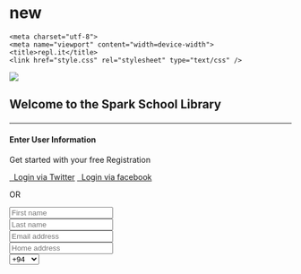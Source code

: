 # new
<!DOCTYPE html>
<html>


<head>
  <meta http-equiv="Content-Type" content="text/html"; charset="UTF-8" />

	<meta charset="utf-8">
	<meta name="viewport" content="width=device-width">
	<title>repl.it</title>
	<link href="style.css" rel="stylesheet" type="text/css" />
</head>

<body>
	<script src="script.js">
	</script>
</body>

</html>
<link href="//maxcdn.bootstrapcdn.com/bootstrap/4.0.0/css/bootstrap.min.css" rel="stylesheet" id="bootstrap-css">
<script src="//maxcdn.bootstrapcdn.com/bootstrap/4.0.0/js/bootstrap.min.js">
</script>
<script src="//cdnjs.cloudflare.com/ajax/libs/jquery/3.2.1/jquery.min.js">
</script>
<!------ Include the above in your HEAD tag ---------->

<link rel="stylesheet" href="https://use.fontawesome.com/releases/v5.0.8/css/all.css">


<div class="ft-left">
	<div class="ft-logo">
		<img src="https://www.spark.lk/wp-content/themes/sparkLk/images/spark-logo.svg"> 
          <h2><p class="text-center"><b>Welcome to the Spark School Library</b></h2></a></p>
<hr>





<div class="card bg-light">
<article class="card-body mx-auto" style="max-width: 400px;">
	<h4 class="card-title mt-3 text-center">Enter User Information</h4>
	<p class="text-center">Get started with your free Registration</p>
	<p>

  <a href="" class="btn btn-block btn-twitter"> <i class="fab fa-twitter"></i>   Login via Twitter</a>
		<a href="" class="btn btn-block btn-facebook"> <i class="fab fa-facebook-f"></i>   Login via facebook</a>
	</p>
	<p class="divider-text">
        <span class="bg-light">OR</span>
    </p>
	<form>
	<div class="form-group input-group">
		<div class="input-group-prepend">
		    <span class="input-group-text"> <i class="fa fa-user"></i> </span>
		 </div>
        <input name="" class="form-control" placeholder="First name" type="text">
    </div> <!-- form-group// -->
    <div class="form-group input-group">
    	<div class="input-group-prepend">
		    <span class="input-group-text"> <i class="fa fa-user"></i> </span>
		 </div>
        <input name="" class="form-control" placeholder="Last name" type="text">
    </div> <!-- form-group// -->
    <div class="form-group input-group">
    	<div class="input-group-prepend">
		    <span class="input-group-text"> <i class="fa fa-envelope"></i> </span>
     </div>
        <input name="" class="form-control" placeholder="Email address" type="text">
    </div> <!-- form-group// -->
    <div class="form-group input-group">
    	<div class="input-group-prepend">
		    <span class="input-group-text"> <i class="fa fa-home"></i> </span>
     </div>
        <input name="" class="form-control" placeholder="Home address" type="email">
    </div> <!-- form-group// -->
    <div class="form-group input-group">
    	<div class="input-group-prepend">
		    <span class="input-group-text"> <i class="fa fa-phone"></i> </span>
		</div>
		<select class="custom-select" style="max-width: 120px;">
		    <option selected="">+94</option>
		    <option value="1">+95</option>
		    <option value="2">+96</option>
		    <option value="3">+97</option>
        <option value="4">+98</option>
        <option value="5">+62</option>
        <option value="6">+964</option>
        <option value="7">+973</option>
        <option value="8">+997</option>
        <option value="9">+995</option>
        <option value="10">+850</option>
        <option value="11">+81</option>
        <option value="12">+880</option>

		</select>
    
    
    	<input name="" class="form-control" placeholder="Contact" type="text">
    </div> <!-- form-group// -->
    <div class="form-group input-group">
    	<div class="input-group-prepend">
		    <span class="input-group-text"> <i class="fa fa-building"></i> </span>
	 </div>
		<select class="form-control">
			<option selected="">User Type</option>
			<option>School</option>
			<option>University</option>
			<option>Employee</option>
		</select>
	</div> <!-- form-group end.// -->
    <div class="form-group input-group">
    	<div class="input-group-prepend">
		    <span class="input-group-text"> <i class="fa fa-lock"></i> </span>
		</div>
        <input class="form-control" placeholder="Create password" type="password">
    </div> <!-- form-group// -->
    <div class="form-group input-group">
    	<div class="input-group-prepend">
		    <span class="input-group-text">
          <i class="fa fa-check"></i> </span>
		</div>
        <input class="form-control" placeholder="Repeat password" type="password">
    </div> <!-- form-group// -->                               


<script src="https://cdnjs.cloudflare.com/ajax/libs/jquery.payment/3.0.0/jquery.payment.min.js"></script>
<div class="padding">
    <div class="row">
        <div class="container-fluid d-flex justify-content-center">
            <div class="col-sm-8 col-md-6">
                <div class="card">
                    <div class="card-header">
                        <div class="row">
                            <div class="col-md-6"> <span>Payment Type</span> </div>
                            <div class="col-md-6 text-right" style="margin-top: -5px;"> <img src="https://img.icons8.com/color/36/000000/visa.png"> <img src="https://img.icons8.com/color/36/000000/mastercard.png"> <img src="https://img.icons8.com/color/36/000000/amex.png"> </div>
                        </div>
                    </div>
                    <div class="card-body" style="height: 350px" >
                        <div class="form-group"> <label for="cc-number" class="control-label">CARD NUMBER</label> <input id="cc-number" type="tel" class="input-lg form-control cc-number" autocomplete="cc-number" placeholder="•••• •••• •••• ••••" required> </div>
                        <div class="row">
                            <div class="col-md-6">
                                <div class="form-group"> <label for="cc-exp" class="control-label">CARD EXPIRY</label> <input id="cc-exp" type="tel" class="input-lg form-control cc-exp" autocomplete="cc-exp" placeholder="•• / ••" required> </div>
                            </div>
                            <div class="col-md-6">
                                <div class="form-group"> <label for="cc-cvc" class="control-label">CARD CVC</label> <input id="cc-cvc" type="tel" class="input-lg form-control cc-cvc" autocomplete="off" placeholder="••••" required> </div>
                            </div>
                        </div>
                        <div class="form-group"> <label for="numeric" class="control-label">CARD HOLDER NAME</label> <input type="text" class="input-lg form-control"> 
                       </div>
                         
                       <form>
                         <div>
                        <div class="form-group"> <input value="MAKE PAYMENT" type="button" class="btn btn-success btn-lg form-control" font="open sans" thickness="bold "style="font-size: .8rem;"> </div>
                     </div>
                 </div>
             </div>
          </div>
        </div>
     </div>
</div>
</form>
<br>
<p>
	</div>
        </div>
        <div class="form-group">
</p>




</div>
<div class="text-center"><label class="checkbox-inline"><input type="checkbox" required="required"> I accept the <a href="#">Terms of Use</a> &amp; <a href="#">Privacy Policy</a></label>
		</div>
	
	
		<div class="form-group">
            <div class="text-center"><button type="submit" text size="10pt" thickness="bold" class="btn btn-primary btn-lg" a href="https://replit.com/@KAVINDUPRABASHW/complete-registration#index.html">  Submit</button>
        </div>
    </form>
<form>
<br>
<br><br>
<article class="bg-secondary mb-3">  
<div class="card-body text-center">
    <h3 class="text-white mt-3">Spark Foundation</h3>
<p class="h5 text-white">We envision a world in which all children can pursue a quality education that enables them to reach their full potential and contribute to their communities and the world.</p>   <br>
<p><a class="btn btn-warning" target="_blank" href="https://www.spark.lk/our-programmes/spark-foundation.html"> Spark Foundation Website
 <i class="fa fa-window-restore"></i></a></p>
</div>
<br><br>
</article>



<footer>
		<div class="footer-wrap">
			<div class="ft-top">
				<div class="ft-left">
					<div class="ft-left-desc">
						<center><h4>Don’t be shy to reach us. We’re looking forward to speaking to you!</h4></center>
					</div>
				
				
			


    
		 <center><a href="imkavinduprabashwara@gmail.com">imkavinduprabashwara@gmail.com</a></i> </span>
		</div></center>


				<br>			
				<center><div class="ft-info">
						<div class="copy-text" style="margin-right: 0;">All copyrights reserved by Spark Foundation Library.</center></br></div>






											</div>
				</div>
			</div>
